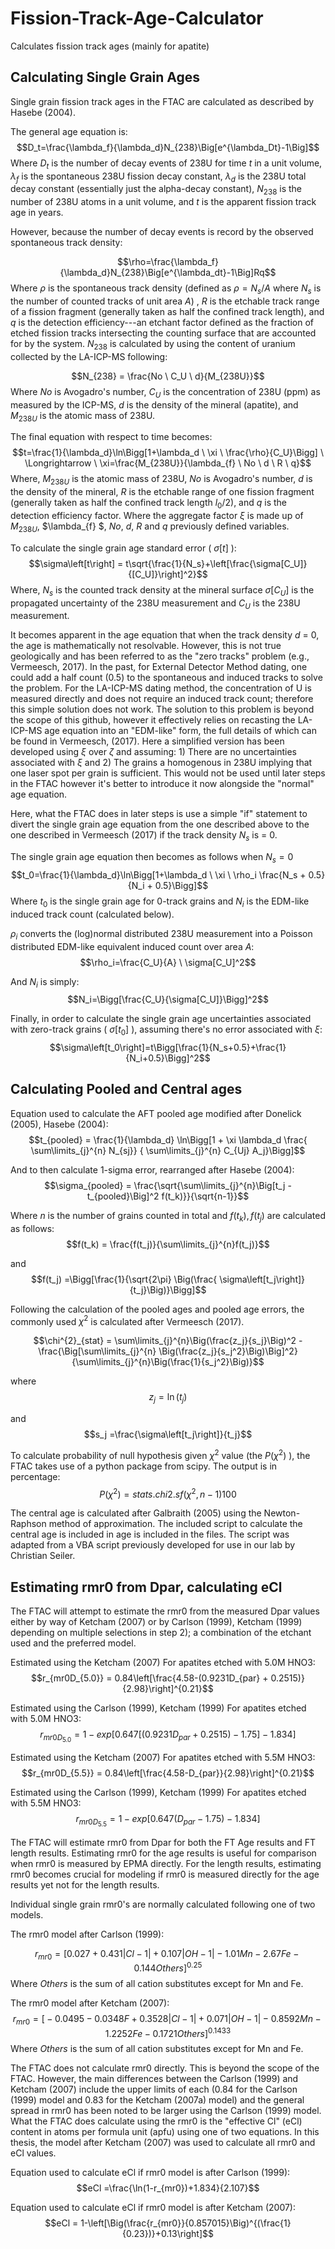 # Fission-Track-Age-Calculator
Calculates fission track ages (mainly for apatite)

## Calculating Single Grain Ages

Single grain fission track ages in the FTAC are calculated as described by Hasebe (2004).
 
The general age equation is:
$$D_t=\frac{\lambda_f}{\lambda_d}N_{238}\Big[e^{\lambda_Dt}-1\Big]$$
Where $D_t$ is the number of decay events of 238U for time $t$ in a unit volume, $\lambda_f$ is the spontaneous 238U fission decay constant, $\lambda_d$ is the 238U total decay constant (essentially just the alpha-decay constant), $N_{238}$ is the number of 238U atoms in a unit volume, and $t$ is the apparent fission track age in years.

However, because the number of decay events is record by the observed spontaneous track density:

$$\rho=\frac{\lambda_f}{\lambda_d}N_{238}\Big[e^{\lambda_dt}-1\Big]Rq$$
Where $\rho$ is the spontaneous track density (defined as $\rho=N_s/A$ where $N_s$ is the number of counted tracks of unit area $A$) , $R$ is the etchable track range of a fission fragment (generally taken as half the confined track length), and $q$ is the detection efficiency---an etchant factor defined as the fraction of etched fission tracks intersecting the counting surface that are accounted for by the system. $N_{238}$ is calculated by using the content of uranium collected by the LA-ICP-MS following:

$$N_{238} = \frac{No \ C_U \ d}{M_{238U}}$$
Where $No$ is Avogadro's number, $C_U$ is the concentration of 238U (ppm) as measured by the ICP-MS, $d$ is the density of the mineral (apatite), and $M_{238U}$ is the atomic mass of 238U.

The final equation with respect to time becomes:
$$t=\frac{1}{\lambda_d}\ln\Bigg[1+\lambda_d \ \xi \ \frac{\rho}{C_U}\Bigg] \ \Longrightarrow \ \xi=\frac{M_{238U}}{\lambda_{f} \ No \ d \ R \ q}$$
Where, $M_{238U}$ is the atomic mass of 238U, $No$ is Avogadro's number, $d$ is the density of the mineral, $R$ is the etchable range of one fission fragment (generally taken as half the confined track length $l_0/2$), and $q$ is the detection efficiency factor.  Where the aggregate factor $\xi$ is made up of $M_{238U}$, $\lambda_{f} $, $No$, $d$, $R$ and $q$ previously defined variables.

To calculate the single grain age standard error ( $\sigma\left[t\right]$ ):
$$\sigma\left[t\right] = t\sqrt{\frac{1}{N_s}+\left[\frac{\sigma[C_U]}{[C_U]}\right]^2}$$
Where, $N_s$ is the counted track density at the mineral surface $\sigma[C_U]$ is the propagated uncertainty of the 238U measurement and $C_U$ is the 238U measurement.

It becomes apparent in the age equation that when the track density $d$ = 0, the age is mathematically not resolvable. However, this is not true geologically and has been referred to as the "zero tracks" problem (e.g., Vermeesch, 2017).  In the past, for External Detector Method dating, one could add a half count (0.5) to the spontaneous and induced tracks to solve the problem. For the LA-ICP-MS dating method, the concentration of U is measured directly and does not require an induced track count; therefore this simple solution does not work. The solution to this problem is beyond the scope of this github, however it effectively relies on recasting the LA-ICP-MS age equation into an "EDM-like" form, the full details of which can be found in Vermeesch, (2017). Here a simplified version has been developed using $\xi$ over $\zeta$ and assuming: 1) There are no uncertainties associated with $\xi$ and 2) The grains a homogenous in 238U implying that one laser spot per grain is sufficient. This would not be used until later steps in the FTAC however it's better to introduce it now alongside the "normal" age equation.

Here, what the FTAC does in later steps is use a simple "if" statement to divert the single grain age equation from the one described above to the one described in Vermeesch (2017) if the track density $N_s$ is = 0.

The single grain age equation then becomes as follows when $N_s=0$
$$t_0=\frac{1}{\lambda_d}\ln\Bigg[1+\lambda_d \ \xi \ \rho_i \frac{N_s + 0.5}{N_i + 0.5}\Bigg]$$
Where $t_0$ is the single grain age for 0-track grains and $N_i$ is the EDM-like induced track count (calculated below).

$\rho_i$ converts the (log)normal distributed 238U measurement into a Poisson distributed EDM-like equivalent induced count over area $A$:
$$\rho_i=\frac{C_U}{A} \ \sigma[C_U]^2$$

And $N_i$ is simply:
$$N_i=\Bigg[\frac{C_U}{\sigma[C_U]}\Bigg]^2$$

Finally, in order to calculate the single grain age uncertainties associated with zero-track grains ( $\sigma\left[t_0\right]$ ), assuming there's no error associated with $\xi$:
$$\sigma\left[t_0\right]=t\Bigg[\frac{1}{N_s+0.5}+\frac{1}{N_i+0.5}\Bigg]^2$$

## Calculating Pooled and Central ages

Equation used to calculate the AFT pooled age modified after Donelick (2005), Hasebe (2004):
$$t_{pooled} = \frac{1}{\lambda_d} \ln\Bigg[1 + \xi \lambda_d \frac{ \sum\limits_{j}^{n} N_{sj}} { \sum\limits_{j}^{n} C_{Uj} A_j}\Bigg]$$


And to then calculate 1-sigma error, rearranged after Hasebe (2004):
$$\sigma_{pooled} = \frac{\sqrt{\sum\limits_{j}^{n}\Big[t_j - t_{pooled}\Big]^2 f(t_k)}}{\sqrt{n-1}}$$

Where $n$ is the number of grains counted in total and $f(t_k), f(t_j)$ are calculated as follows:
$$f(t_k) = \frac{f(t_j)}{\sum\limits_{j}^{n}f(t_j)}$$

and
$$f(t_j) =\Bigg[\frac{1}{\sqrt{2\pi} \Big(\frac{ \sigma\left[t_j\right]}{t_j}\Big)}\Bigg]$$


Following the calculation of the pooled ages and pooled age errors, the commonly used $\chi^2$ is calculated after Vermeesch (2017).

$$\chi^{2}_{stat} = \sum\limits_{j}^{n}\Big(\frac{z_j}{s_j}\Big)^2 - \frac{\Big[\sum\limits_{j}^{n} \Big(\frac{z_j}{s_j^2}\Big)\Big]^2}{\sum\limits_{j}^{n}\Big(\frac{1}{s_j^2}\Big)}$$

where
$$z_j = \ln\Big({t_j}\Big)$$

and
$$s_j =\frac{\sigma\left[t_j\right]}{t_j}$$


To calculate probability of null hypothesis given $\chi^2$ value (the $P(\chi^2)$ ), the FTAC takes use of a python package from scipy. The output is in percentage: 
$$P(\chi^2) = stats.chi2.sf(\chi^2, n-1)100$$



The central age is calculated after Galbraith (2005) using the Newton-Raphson method of approximation. The included script to calculate the central age is included in age is included in the files. The script was adapted from a VBA script previously developed for use in our lab by Christian Seiler.

## Estimating rmr0 from Dpar, calculating eCl

The FTAC will attempt to estimate the rmr0 from the measured Dpar values either by way of Ketcham (2007) or by Carlson (1999), Ketcham (1999) depending on multiple selections in step 2); a combination of the etchant used and the preferred model.

Estimated using the Ketcham (2007) For apatites etched with 5.0M HNO3:
$$r_{mr0D_{5.0}} = 0.84\left[\frac{4.58-(0.9231D_{par} + 0.2515)}{2.98}\right]^{0.21}$$

Estimated using the Carlson (1999), Ketcham (1999) For apatites etched with 5.0M HNO3:
$$r_{mr0D_{5.0}} = 1-exp\Big[0.647\left[(0.9231D_{par}+0.2515)-1.75\right]-1.834\Big]$$

Estimated using the Ketcham (2007) For apatites etched with 5.5M HNO3:
$$r_{mr0D_{5.5}} = 0.84\left[\frac{4.58-D_{par}}{2.98}\right]^{0.21}$$


Estimated using the Carlson (1999), Ketcham (1999) For apatites etched with 5.5M HNO3:
$$r_{mr0D_{5.5}} = 1-exp\Big[0.647(D_{par}-1.75)-1.834\Big]$$

The FTAC will estimate rmr0 from Dpar for both the FT Age results and FT length results. Estimating rmr0 for the age results is useful for comparison when rmr0 is measured by EPMA directly. For the length results, estimating rmr0 becomes crucial for modeling if rmr0 is measured directly for the age results yet not for the length results. 

Individual single grain rmr0's are normally calculated following one of two models.

The rmr0 model after Carlson (1999):

$$r_{mr0} = \Big[0.027 + 0.431\left|Cl-1\right| + 0.107 \left|OH-1\right| - 1.01Mn - 2.67Fe - 0.144Others\Big]^{0.25}$$
Where $Others$ is the sum of all cation substitutes except for Mn and Fe.

The rmr0 model after Ketcham (2007):
$$r_{mr0} = \Big[-0.0495 - 0.0348F + 0.3528\left|Cl-1\right| + 0.071 \left|OH-1\right| - 0.8592Mn - 1.2252Fe - 0.1721Others\Big]^{0.1433}$$
Where $Others$ is the sum of all cation substitutes except for Mn and Fe.

The FTAC does not calculate rmr0 directly. This is beyond the scope of the FTAC. However, the main differences between the Carlson (1999) and  Ketcham (2007) include the upper limits of each (0.84 for the Carlson (1999) model and 0.83 for the Ketcham (2007a) model) and the general spread in rmr0 has been noted to be larger using the Carlson (1999) model. What the FTAC does calculate using the rmr0 is the "effective Cl" (eCl) content in atoms per formula unit (apfu) using one of two equations. In this thesis, the model after Ketcham (2007) was used to calculate all rmr0 and eCl values.

Equation used to calculate eCl if rmr0 model is after Carlson (1999):
$$eCl =\frac{\ln(1-r_{mr0})+1.834}{2.107}$$

Equation used to calculate eCl if rmr0 model is after Ketcham (2007):
$$eCl  = 1-\left[\Big(\frac{r_{mr0}}{0.857015}\Big)^{(\frac{1}{0.23})}+0.13\right]$$


